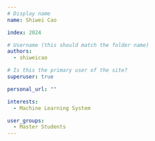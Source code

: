 ```yaml
---
# Display name
name: Shiwei Cao

index: 2024

# Username (this should match the folder name)
authors:
  - shiweicao

# Is this the primary user of the site?
superuser: true

personal_url: ""

interests:
  - Machine Learning System

user_groups:
  - Master Students
---
```

